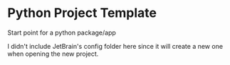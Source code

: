 # Python Project Template

Start point for a python package/app

I didn't include JetBrain's config folder here since it will create a new one when opening the new project.
